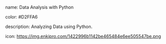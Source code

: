 name: Data Analysis with Python

color: #D2FFA6

description: Analyzing Data using Python.

icon: https://img.enkipro.com/1422996b1142be465484e6ee505547be.png

